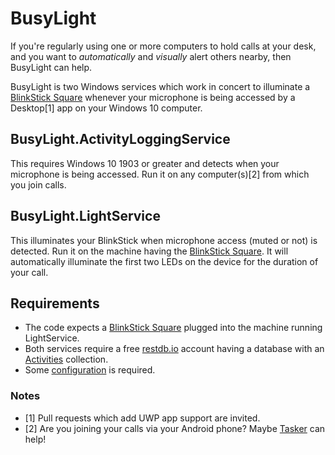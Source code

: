 # BusyLight

If you're regularly using one or more computers to hold calls at your desk, and you want to _automatically_ and _visually_ alert others nearby, then BusyLight can help.

BusyLight is two Windows services which work in concert to illuminate a [BlinkStick Square](https://www.blinkstick.com/products/blinkstick-square) whenever your microphone is being accessed by a Desktop[1] app on your Windows 10 computer.

## BusyLight.ActivityLoggingService

This requires Windows 10 1903 or greater and detects when your microphone is being accessed. Run it on any computer(s)[2] from which you join calls.

## BusyLight.LightService

This illuminates your BlinkStick when microphone access (muted or not) is detected. Run it on the machine having the [BlinkStick Square](https://www.blinkstick.com/products/blinkstick-square). It will automatically illuminate the first two LEDs on the device for the duration of your call.

## Requirements

* The code expects a [BlinkStick Square](https://www.blinkstick.com/products/blinkstick-square) plugged into the machine running LightService.
* Both services require a free [restdb.io](https://restdb.io/) account having a database with an [Activities](https://github.com/lancehilliard/BusyLight/wiki/Activities) collection.
* Some [configuration](https://github.com/lancehilliard/BusyLight/wiki/Configuration) is required.

### Notes
* [1] Pull requests which add UWP app support are invited.
* [2] Are you joining your calls via your Android phone? Maybe [Tasker](https://github.com/lancehilliard/BusyLight/wiki/Tasker) can help!
